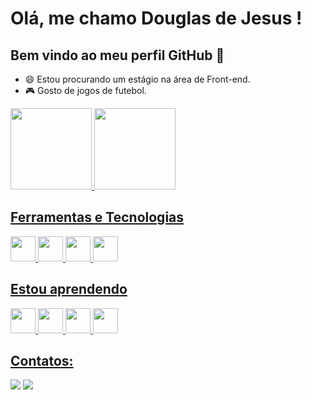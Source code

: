 # Olá, me chamo Douglas de Jesus ! 
## Bem vindo ao meu perfil GitHub 👋

- 😄 Estou procurando um estágio na área de Front-end.
- 🎮 Gosto de jogos de futebol.  

<div>
<a href="https://github.com/dougJesus">
<img height="130em" src="https://github-readme-stats.vercel.app/api/top-langs/?username=dougJesus&layout=compact&langs_count=7&theme=dracula"/>
<img height="130em" src="https://github-readme-stats.vercel.app/api?username=dougJesus&show_icons=true&theme=dracula&include_all_commits=true&count_private=true"/>
</div>
          
## Ferramentas e Tecnologias

<img src="https://cdn.jsdelivr.net/gh/devicons/devicon/icons/html5/html5-original-wordmark.svg" width="40" height="40"/> <img src="https://cdn.jsdelivr.net/gh/devicons/devicon/icons/css3/css3-original-wordmark.svg" width="40" height="40"/> <img src="https://cdn.jsdelivr.net/gh/devicons/devicon/icons/git/git-plain.svg" width="40" height="40"/> <img src="https://cdn.jsdelivr.net/gh/devicons/devicon/icons/github/github-original.svg" width="40" height="40"/>
             

## Estou aprendendo

<img src="https://cdn.jsdelivr.net/gh/devicons/devicon/icons/java/java-original.svg" width="40" height="40"/>  <img src="https://cdn.jsdelivr.net/gh/devicons/devicon/icons/javascript/javascript-plain.svg" width="40" height="40"/> <img src="https://cdn.jsdelivr.net/gh/devicons/devicon/icons/angularjs/angularjs-plain.svg" width="40" height="40"/> 
            <img src="https://cdn.jsdelivr.net/gh/devicons/devicon/icons/react/react-original-wordmark.svg" width="40" height="40"/>
            
          

          

## Contatos:

<div>

<a href="https://www.instagram.com/douglas_j.b/" target="_blank"><img src="https://img.shields.io/badge/-Instagram-%23E4405F?style=for-the-badge&logo=instagram&logoColor=white" target="_blank"></a> <a href="https://www.linkedin.com/in/douglas-de-jesus-belarmino-35ab7a110/" target="_blank"><img src="https://img.shields.io/badge/-LinkedIn-%230077B5?style=for-the-badge&logo=linkedin&logoColor=white" target="_blank"></a>   
</div>
          
           

          
